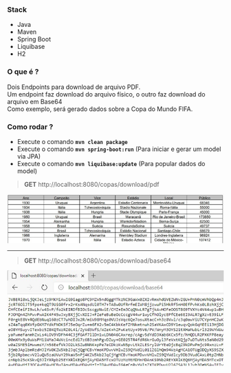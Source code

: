 ### Stack
- Java
- Maven
- Spring Boot
- Liquibase 
- H2

### O que é ?
Dois Endpoints para download de arquivo PDF. \
Um endpoint faz download do arquivo físico, o outro faz download do arquivo em Base64 \
Como exemplo, será gerado dados sobre a Copa do Mundo FIFA.

### Como rodar ?
- Execute o comando **`mvn clean package`**
- Execute o comando **`mvn spring-boot:run`** (Para iniciar e gerar um model via JPA)
- Execute o comando **`mvn liquibase:update`** (Para popular dados do model)

> **GET** http://localhost:8080/copas/download/pdf    

![](https://github.com/lucianoortizsilva/java-download-pdf/blob/master/src/main/resources/static/github/download-pdf.jpg)

<hr>

> **GET** http://localhost:8080/copas/download/base64

![](https://github.com/lucianoortizsilva/java-download-pdf/blob/master/src/main/resources/static/github/download-base64.jpg)
